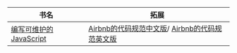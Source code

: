 | 书名                                                         | 拓展                                                         |
| ------------------------------------------------------------ | ------------------------------------------------------------ |
| [编写可维护的JavaScript](https://github.com/heightzhang/Reading-and-Reality/tree/master/%E7%BC%96%E5%86%99%E5%8F%AF%E7%BB%B4%E6%8A%A4%E4%BB%A3%E7%A0%81) | [Airbnb的代码规范中文版](https://github.com/yuche/javascript)/ [Airbnb的代码规范英文版](https://github.com/airbnb/javascript)  |
